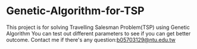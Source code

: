 # Genetic-Algorithm-for-TSP
This project is for solving Travelling Salesman Problem(TSP) using Genetic Algorithm
You can test out different parameters to see if you can get better outcome.
Contact me if there's any question:b05703129@ntu.edu.tw

